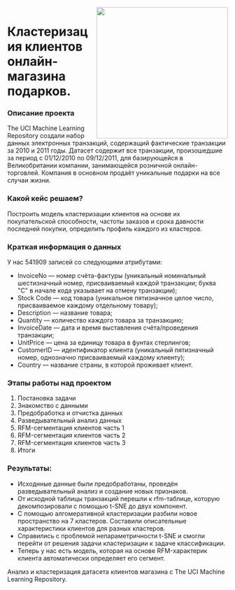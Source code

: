 <center> <img src=https://salesupnow.ru/storage/app/media/pipeople.png align="right" width="300"/> </center>

# Кластеризация клиентов онлайн-магазина подарков.

### Описание проекта    
The UCI Machine Learning Repository создали набор данных электронных транзакций, содержащий фактические транзакции за 2010 и 2011 годы. Датасет содержит все транзакции, произошедшие за период с 01/12/2010 по 09/12/2011, для базирующейся в Великобритании компании, занимающейся розничной онлайн-торговлей. Компания в основном продаёт уникальные подарки на все случаи жизни.

### Какой кейс решаем? 
Построить модель кластеризации клиентов на основе их покупательской способности, частоты заказов и срока давности последней покупки, определить профиль каждого из кластеров.

### Краткая информация о данных
У нас 541909 записей со следующими атрибутами:
* InvoiceNo — номер счёта-фактуры (уникальный номинальный шестизначный номер, присваиваемый каждой транзакции; буква "C" в начале кода указывает на отмену транзакции);
* Stock Code — код товара (уникальное пятизначное целое число, присваиваемое каждому отдельному товару);
* Description — название товара;
* Quantity — количество каждого товара за транзакцию; 
* InvoiceDate — дата и время выставления счёта/проведения транзакции;
* UnitPrice — цена за единицу товара в фунтах стерлингов;
* CustomerID — идентификатор клиента (уникальный пятизначный номер, однозначно присваиваемый каждому клиенту);
* Country — название страны, в которой проживает клиент.

### Этапы работы над проектом  
1. Постановка задачи
2. Знакомство с данными
3. Предобработка и отчистка данных
4. Разведывательный анализ данных
5. RFM-сегментация клиентов часть 1
6. RFM-сегментация клиентов часть 2
7. RFM-сегментация клиентов часть 3
8. Итоги 

### Результаты: 
* Исходнные данные были предобработаны, проведён разведывательный анализ и создание новых признаков.
* От исходной таблицы транзакций перешли к rfm-таблице, которую декомпозировали с помощью t-SNE до двух компонент. 
* С помощью алгомеративной кластеризации разбили новое пространство на 7 кластеров. Составили описательные характеристики клиентов для разных кластеров.
* Справились с проблемой непараметричности t-SNE и смогли перейти от решения задачи кластеризации к задаче классификации. 
* Теперь у нас есть модель, которая на основе RFM-характерик клиента автоматически определяет его сегмент.






















Анализ и кластеризация датасета клиентов магазина с The UCI Machine Learning Repository. 
